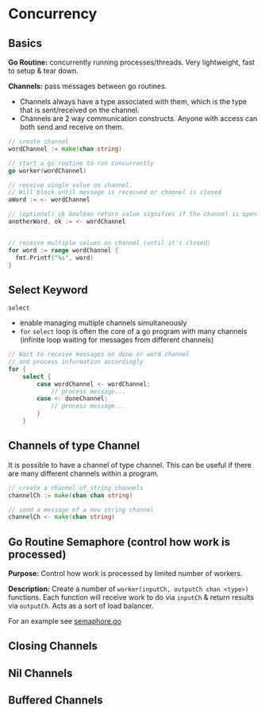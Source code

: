 # Concurrency

## Basics

**Go Routine:** concurrently running processes/threads. Very lightweight, fast to setup & tear down.

**Channels:** pass messages between go routines. 
- Channels always have a type associated with them, which is the type that is sent/received on the channel.
- Channels are 2 way communication constructs. Anyone with access can both send and receive on them.

```go
// create channel
wordChannel := make(chan string)

// start a go routine to run concurrently
go worker(wordChannel)

// receive single value on channel. 
// Will block until message is received or channel is closed
aWord := <- wordChannel

// (optional) ok boolean return value signifies if the channel is open
anotherWord, ok := <- wordChannel


// receive multiple values on channel (until it's closed)
for word := range wordChannel {
  fmt.Printf("%s", word)
}
```

## Select Keyword

`select`
- enable managing multiple channels simultaneously
- `for` `select` loop is often the core of a go program with many channels (infinite loop waiting for messages from different channels)

```go
// Wait to receive messages on done or word channel
// and process information accordingly
for {
    select {
        case wordChannel <- wordChannel:
            // process message...
        case <- doneChannel:
            // process message...
        }
    }

```

## Channels of type Channel

It is possible to have a channel of type channel. This can be useful if there are many different channels within a program.

```go
// create a channel of string channels
channelCh := make(chan chan string)

// send a message of a new string channel
channelCh <- make(chan string)
```

## Go Routine Semaphore (control how work is processed)

**Purpose:** Control how work is processed by limited number of workers.

**Description:**
Create a number of `worker(inputCh, outputCh chan <type>)` functions.  Each function will receive work to do via `inputCh` & return results via `outputCh`.  Acts as a sort of load balancer. 

For an example see [semaphore.go](https://github.com/msiehoff/gopher-notes/blob/master/concurrency/semaphore.go)


## Closing Channels



## Nil Channels

## Buffered Channels

